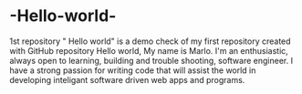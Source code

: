 # -Hello-world-
1st repository " Hello world" is a demo check of my first repository created  with GitHub repository 
Hello world, My name is Marlo. I'm an enthusiastic, always open to learning, building and trouble shooting, software engineer.
I have a strong passion for writing code that will assist the world in developing inteligant software driven web apps and programs.
